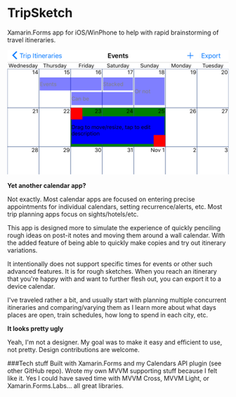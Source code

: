 # TripSketch
Xamarin.Forms app for iOS/WinPhone to help with rapid brainstorming of travel itineraries.

![iOS](Screenshots/iOS.png)

**Yet another calendar app?**

Not exactly. Most calendar apps are focused on entering precise appointments for individual calendars, setting recurrence/alerts, etc. Most trip planning apps focus on sights/hotels/etc.

This app is designed more to simulate the experience of quickly penciling rough ideas on post-it notes and moving them around a wall calendar. With the added feature of being able to quickly make copies and try out itinerary variations.

It intentionally does not support specific times for events or other such advanced features. It is for rough sketches. When you reach an itinerary that you're happy with and want to further flesh out, you can export it to a device calendar.

I've traveled rather a bit, and usually start with planning multiple concurrent itineraries and comparing/varying them as I learn more about what days places are open, train schedules, how long to spend in each city, etc.

**It looks pretty ugly**

Yeah, I'm not a designer. My goal was to make it easy and efficient to use, not pretty. Design contributions are welcome.

###Tech stuff
Built with Xamarin.Forms and my Calendars API plugin (see other GitHub repo). Wrote my own MVVM supporting stuff because I felt like it. Yes I could have saved time with MVVM Cross, MVVM Light, or Xamarin.Forms.Labs... all great libraries.
